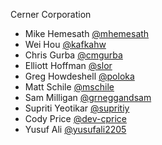Cerner Corporation

- Mike Hemesath [@mhemesath]
- Wei Hou [@kafkahw]
- Chris Gurba [@cmgurba]
- Elliott Hoffman [@slor]
- Greg Howdeshell [@poloka]
- Matt Schile [@mschile]
- Sam Milligan [@grneggandsam]
- Supriti Yeotikar [@supritiy]
- Cody Price [@dev-cprice]
- Yusuf Ali [@yusufali2205]

[@mhemesath]: https://github.com/mhemesath
[@kafkahw]: https://github.com/kafkahw
[@cmgurba]: https://github.com/cmgurba
[@slor]: https://github.com/slor
[@poloka]: https://github.com/poloka
[@mschile]: https://github.com/mschile
[@grneggandsam]: https://github.com/grneggandsam
[@supritiy]: https://github.com/supriticerner
[@dev-cprice]: https://github.com/dev-cprice
[@yusufali2205]: https://github.com/yusufali2205
